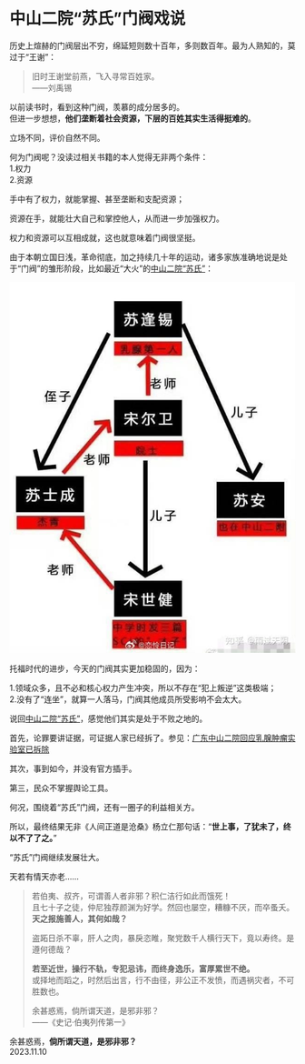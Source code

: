 # 中山二院“苏氏”门阀戏说
   
历史上煊赫的门阀层出不穷，绵延短则数十百年，多则数百年。最为人熟知的，莫过于“王谢”：   
   
> 旧时王谢堂前燕，飞入寻常百姓家。   
> ——刘禹锡   
   
以前读书时，看到这种门阀，羡慕的成分居多的。   
但进一步想想，**他们垄断着社会资源，下层的百姓其实生活得挺难的**。   
   
立场不同，评价自然不同。   
   
   
何为门阀呢？没读过相关书籍的本人觉得无非两个条件：   
1.权力   
2.资源   
   
手中有了权力，就能掌握、甚至垄断和支配资源；   
   
资源在手，就能壮大自己和掌控他人，从而进一步加强权力。   
   
权力和资源可以互相成就，这也就意味着门阀很坚挺。   
   
   
由于本朝立国日浅，革命彻底，加之持续几十年的运动，诸多家族准确地说是处于“门阀”的雏形阶段，比如最近“大火”的[中山二院“苏氏”](https://www.zhihu.com/question/629586051)：   
   
![wzws_231110](..\Images\wzws_231110.jpg)   
   
托福时代的进步，今天的门阀其实更加稳固的，因为：   
   
1.领域众多，且不必和核心权力产生冲突，所以不存在“犯上叛逆”这类极端；   
2.没有了“连坐”，就算一人落马，门阀其他成员所受影响不会太大。   
   
   
说回[中山二院“苏氏”](https://www.zhihu.com/question/629586051)，感觉他们其实是处于不败之地的。   
   
首先，论罪要讲证据，可证据人家已经拆了。参见：<a href="https://www.zhihu.com/question/629481737">广东中山二院回应乳腺肿瘤实验室已拆除</a>   
   
其次，事到如今，并没有官方插手。   
   
第三，民众不掌握舆论工具。   
   
何况，围绕着“苏氏”门阀，还有一圈子的利益相关方。   
   
所以，最终结果无非《人间正道是沧桑》杨立仁那句话：“**世上事，了犹未了，终以不了了之。**”   
   
“苏氏”门阀继续发展壮大。   
   
   
天若有情天亦老……   
   
> 若伯夷、叔齐，可谓善人者非邪？积仁洁行如此而饿死！   
> 且七十子之徒，仲尼独荐颜渊为好学。然回也屡空，糟糠不厌，而卒蚤夭。   
> **天之报施善人，其何如哉？**   
>    
> 盗跖日杀不辜，肝人之肉，暴戾恣睢，聚党数千人横行天下，竟以寿终。是遵何德哉？   
>    
> **若至近世，操行不轨，专犯忌讳，而终身逸乐，富厚累世不绝。**   
> 或择地而蹈之，时然后出言，行不由径，非公正不发愤，而遇祸灾者，不可胜数也。   
>       
> 余甚惑焉，倘所谓天道，是邪非邪？   
> ——《史记·伯夷列传第一》   
  
   
余甚惑焉，**倘所谓天道，是邪非邪？**   
2023.11.10